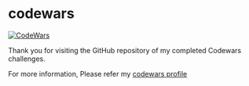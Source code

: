 # codewars

[![CodeWars](https://www.codewars.com/users/Norrismi/badges/small)](https://www.codewars.com/users/Norrismi/badges/small)

Thank you for visiting the GitHub repository of my completed Codewars challenges.

For more information, Please refer my [codewars profile](https://www.codewars.com/users/Norrismi)
